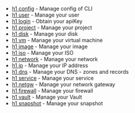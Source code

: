 * [h1 config](config.md) - Manage config of CLI
* [h1 user](user.md) - Manage your user
* [h1 login](login.md) - Obtain your apiKey
* [h1 project](project.md) - Manage your project
* [h1 disk](disk.md) - Manage your disk
* [h1 vm](vm.md) - Manage your virtual machine
* [h1 image](image.md) - Manage your image
* [h1 iso](iso.md) - Manage your ISO
* [h1 network](network.md) - Manage your network
* [h1 ip](ip.md) - Manage your IP address
* [h1 dns](dns.md) - Manage your DNS - zones and records
* [h1 service](service.md) - Manage your service
* [h1 netgw](netgw.md) - Manage your network gateway
* [h1 firewall](firewall.md) - Manage your firewall
* [h1 vault](vault.md) - Manage your Vault
* [h1 snapshot](snapshot.md) - Manage your snapshot
